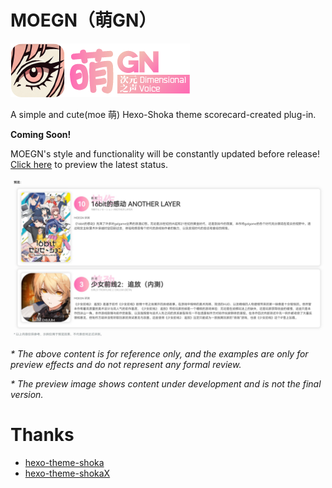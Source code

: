 # MOEGN（萌GN）
![moegn](img/MOEGN_LOGO.png)

A simple and cute(moe 萌) Hexo-Shoka theme scorecard-created plug-in.

**Coming Soon!**

MOEGN's style and functionality will be constantly updated before release! [Click here](https://blog.moeqy.com/laboratory/) to preview the latest status.

![moegn](img/img-moegn.jpg)

*\* The above content is for reference only, and the examples are only for preview effects and do not represent any formal review.* 

*\* The preview image shows content under development and is not the final version.*

# Thanks
 - [hexo-theme-shoka](https://github.com/amehime/hexo-theme-shoka)
 - [hexo-theme-shokaX](https://github.com/theme-shoka-x/hexo-theme-shokaX)
